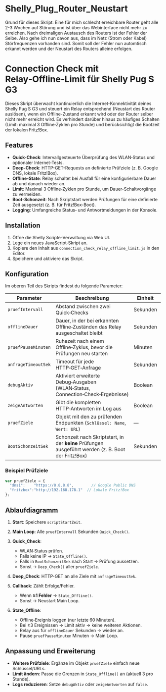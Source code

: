 # Shelly_Plug_Router_Neustart
Grund für dieses Skript: 
Eine für mich schlecht erreichbare Router geht alle 2-3 Wochen auf Störung und ist über das Webinterface nicht mehr zu erreichen. Nach dreimaligen Austausch des Routers ist der Fehler der Selbe. Also gehe ich nun davon aus, dass im Netz (Strom oder Kabel) Störfrequenzen vorhanden sind. Somit soll der Fehler nun automtisch erkannt werden und der Neustart des Routers alleine erfolgen.



# Connection Check mit Relay‑Offline‑Limit für Shelly Pug S G3

Dieses Skript überwacht kontinuierlich die Internet-Konnektivität deines Shelly Pug S G3 und steuert ein Relay entsprechend (Neustart des Router auslösen), wenn ein Offline-Zustand erkannt wird oder der Router selber nicht mehr erreicht wird. Es verhindert darüber hinaus zu häufiges Schalten (Limit: maximal 3 Offline‑Zyklen pro Stunde) und berücksichtigt die Bootzeit der lokalen Fritz!Box.

## Features

* **Quick-Check**: Intervallgesteuerte Überprüfung des WLAN‑Status und optionaler Internet‑Tests.
* **Deep-Check**: HTTP-GET-Requests an definierte Prüfziele (z. B. Google DNS, lokale Fritz!Box).
* **Offline‑State**: Relay schaltet bei Ausfall für eine konfigurierbare Dauer ab und danach wieder an.
* **Limit**: Maximal 3 Offline‑Zyklen pro Stunde, um Dauer-Schaltvorgänge zu vermeiden.
* **Boot‑Schonzeit**: Nach Skriptstart werden Prüfungen für eine definierte Zeit ausgesetzt (z. B. für Fritz!Box-Boot).
* **Logging**: Umfangreiche Status‑ und Antwortmeldungen in der Konsole.

## Installation

1. Öffne die Shelly Scripte-Verwaltung via Web UI.
2. Lege ein neues JavaScript‑Skript an.
3. Kopiere den Inhalt aus `connection_check_relay_offline_limit.js` in den Editor.
4. Speichere und aktiviere das Skript.

## Konfiguration

Im oberen Teil des Skripts findest du folgende Parameter:

| Parameter               | Beschreibung                                                                                        | Einheit  | Standard   |
| ----------------------- | --------------------------------------------------------------------------------------------------- | -------- | ---------- |
| `pruefIntervall`        | Abstand zwischen zwei Quick‑Checks                                                                  | Sekunden | 60         |
| `offlineDauer`          | Dauer, in der bei erkannten Offline‑Zuständen das Relay ausgeschaltet bleibt                        | Sekunden | 20         |
| `pruefPauseMinuten`     | Ruhezeit nach einem Offline‑Zyklus, bevor die Prüfungen neu starten                                 | Minuten  | 4          |
| `anfrageTimeoutSek`     | Timeout für jede HTTP‑GET‑Anfrage                                                                   | Sekunden | 15         |
| `debugAktiv`            | Aktiviert erweiterte Debug‑Ausgaben (WLAN‑Status, Connection‑Check‑Ergebnisse)                      | Boolean  | `true`     |
| `zeigeAntworten`        | Gibt die kompletten HTTP‑Antworten im Log aus                                                       | Boolean  | `true`     |
| `pruefZiele`            | Objekt mit den zu prüfenden Endpunkten (`Schlüssel: Name`, `Wert: URL`)                             | —        | DNS1+Fritz |
| `BootSchonzeitSek`      | Schonzeit nach Skriptstart, in der **keine** Prüfungen ausgeführt werden (z. B. Boot der Fritz!Box) | Sekunden | 240        |

### Beispiel Prüfziele

```js
var pruefZiele = {
  "dns1":    "https://8.8.8.8",        // Google Public DNS
  "fritzbox":"http://192.168.178.1"  // Lokale Fritz!Box
};
```

## Ablaufdiagramm

1. **Start**: Speichere `scriptStartZeit`.
2. **Main Loop**: Alle `pruefIntervall` Sekunden `Quick_Check()`.
3. **Quick\_Check**:

   * WLAN‑Status prüfen.
   * Falls keine IP → `State_Offline()`.
   * Falls in `BootSchonzeitSek` nach Start → Prüfung aussetzen.
   * Sonst → `Deep_Check()` aller `pruefZiele`.
4. **Deep\_Check**: HTTP-GET an alle Ziele mit `anfrageTimeoutSek`.
5. **Callback**: Zählt Erfolge/Fehler.

   * Wenn **≥1 Fehler** → `State_Offline()`.
   * Sonst → Neustart Main Loop.
6. **State\_Offline**:

   * Offline‑Ereignis loggen (nur letzte 60 Minuten).
   * Bei ≥3 Ereignissen → Limit aktiv → keine weiteren Aktionen.
   * Relay aus für `offlineDauer` Sekunden → wieder an.
   * Pause `pruefPauseMinuten` Minuten → Main Loop.

## Anpassung und Erweiterung

* **Weitere Prüfziele**: Ergänze im Objekt `pruefZiele` einfach neue Schlüssel/URLs.
* **Limit ändern**: Passe die Grenzen in `State_Offline()` an (aktuell 3 pro Stunde).
* **Logs reduzieren**: Setze `debugAktiv` oder `zeigeAntworten` auf `false`.

